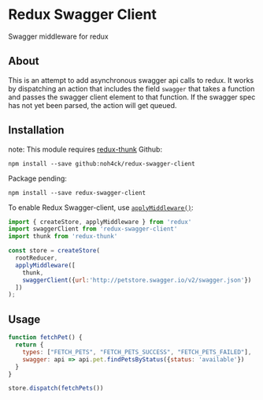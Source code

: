 Redux Swagger Client 
====================

Swagger middleware for redux

## About
This is an attempt to add asynchronous swagger api calls to redux. It works by dispatching an action that includes the field `swagger` that takes a function and passes the swagger client element to that function. If the swagger spec has not yet been parsed, the action will get queued.

## Installation
note: This module requires [redux-thunk](https://github.com/gaearon/redux-thunk)
Github:
```
npm install --save github:noh4ck/redux-swagger-client
```

Package pending:
```
npm install --save redux-swagger-client
```

To enable Redux Swagger-client, use [`applyMiddleware()`](http://redux.js.org/docs/api/applyMiddleware.html):

```js
import { createStore, applyMiddleware } from 'redux'
import swaggerClient from 'redux-swagger-client'
import thunk from 'redux-thunk'

const store = createStore(
  rootReducer,
  applyMiddleware([
    thunk,
    swaggerClient({url:'http://petstore.swagger.io/v2/swagger.json'})
  ])
);
```

## Usage
```js
function fetchPet() {
  return { 
    types: ["FETCH_PETS", "FETCH_PETS_SUCCESS", "FETCH_PETS_FAILED"],
    swagger: api => api.pet.findPetsByStatus({status: 'available'})
  }
}

store.dispatch(fetchPets())
```
